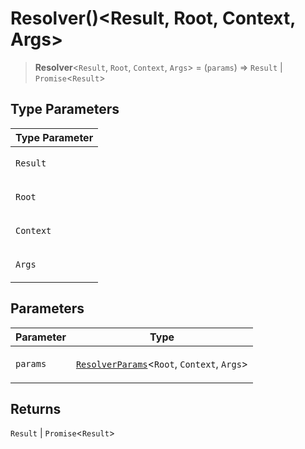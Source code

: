 # Resolver()\<Result, Root, Context, Args\>

> **Resolver**\<`Result`, `Root`, `Context`, `Args`\> = (`params`) => `Result` \| `Promise`\<`Result`\>

## Type Parameters

<table>
<thead>
<tr>
<th>Type Parameter</th>
</tr>
</thead>
<tbody>
<tr>
<td>

`Result`

</td>
</tr>
<tr>
<td>

`Root`

</td>
</tr>
<tr>
<td>

`Context`

</td>
</tr>
<tr>
<td>

`Args`

</td>
</tr>
</tbody>
</table>

## Parameters

<table>
<thead>
<tr>
<th>Parameter</th>
<th>Type</th>
</tr>
</thead>
<tbody>
<tr>
<td>

`params`

</td>
<td>

[`ResolverParams`](ResolverParams.md)\<`Root`, `Context`, `Args`\>

</td>
</tr>
</tbody>
</table>

## Returns

`Result` \| `Promise`\<`Result`\>
